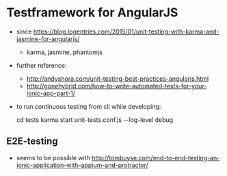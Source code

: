 # Testframework for AngularJS
- since https://blog.logentries.com/2015/01/unit-testing-with-karma-and-jasmine-for-angularjs/
  - karma, jasmine, phantomjs

- further reference:
  - http://andyshora.com/unit-testing-best-practices-angularjs.html
  - http://gonehybrid.com/how-to-write-automated-tests-for-your-ionic-app-part-1/

- to run continuous testing from cli while developing:

  cd tests
  karma start unit-tests.conf.js --log-level debug


## E2E-testing
- seems to be possible with http://tombuyse.com/end-to-end-testing-an-ionic-application-with-appium-and-protractor/


